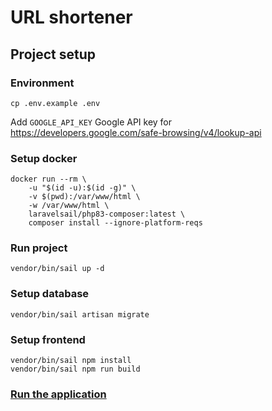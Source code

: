 # URL shortener

## Project setup

### Environment
```shell
cp .env.example .env
```
Add `GOOGLE_API_KEY` Google API key for https://developers.google.com/safe-browsing/v4/lookup-api

### Setup docker

```shell
docker run --rm \
    -u "$(id -u):$(id -g)" \
    -v $(pwd):/var/www/html \
    -w /var/www/html \
    laravelsail/php83-composer:latest \
    composer install --ignore-platform-reqs
```

### Run project

```shell
vendor/bin/sail up -d
```

### Setup database

```shell
vendor/bin/sail artisan migrate
```

### Setup frontend

```shell
vendor/bin/sail npm install
vendor/bin/sail npm run build
```

### [Run the application](http://localhost:80)
